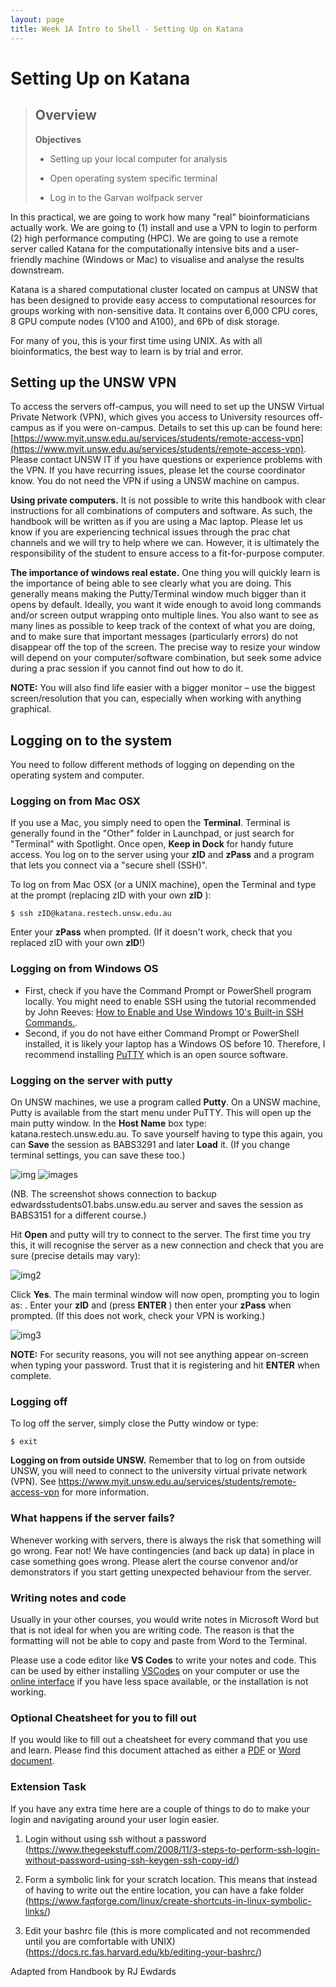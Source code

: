 ```yaml
---
layout: page
title: Week 1A Intro to Shell - Setting Up on Katana
---
```


Setting Up on Katana
=====================

> Overview
> --------
> 
> **Objectives**
> 
> *   Setting up your local computer for analysis
>   
> *   Open operating system specific terminal
>   
> *   Log in to the Garvan wolfpack server
>   



In this practical, we are going to work how many "real" bioinformaticians actually work. We are going to (1) install and use a VPN to login to perform (2) high performance computing (HPC). We are going to use a remote server called Katana for the computationally intensive bits and a user-friendly machine (Windows or Mac) to visualise and analyse the results downstream. 

Katana is a shared computational cluster located on campus at UNSW that has been designed to provide easy access to computational resources for groups working with non-sensitive data. It contains over 6,000 CPU cores, 8 GPU compute nodes (V100 and A100), and 6Pb of disk storage. 

For many of you, this is your first time using UNIX. As with all bioinformatics, the best way to learn is by trial and error. 

## Setting up the UNSW VPN
To access the servers off-campus, you will need to set up the UNSW Virtual Private Network (VPN), which gives you access to University resources off-campus as if you were on-campus. Details to set this up can be found here: [https://www.myit.unsw.edu.au/services/students/remote-access-vpn](https://www.myit.unsw.edu.au/services/students/remote-access-vpn). Please contact UNSW IT if you have questions or experience problems with the VPN. If you have recurring issues, please let the course coordinator know. You do not need the VPN if using a UNSW machine on campus.

**Using private computers.**
It is not possible to write this handbook with clear instructions for all combinations of computers and software. As such, the handbook will be written as if you are using a Mac laptop. Please let us know if you are experiencing technical issues through the prac chat channels and we will try to help where we can. However, it is ultimately the responsibility of the student to ensure access to a fit-for-purpose computer.

**The importance of windows real estate.**
One thing you will quickly learn is the importance of being able to see clearly what you are doing. This generally means making the Putty/Terminal window much bigger than it opens by default. Ideally, you want it wide enough to avoid long commands and/or screen output wrapping onto multiple lines. You also want to see as many lines as possible to keep track of the context of what you are doing, and to make sure that important messages (particularly errors) do not disappear off the top of the screen. The precise way to resize your window will depend on your computer/software combination, but seek some advice during a prac session if you cannot find out how to do it.

**NOTE:** You will also find life easier with a bigger monitor – use the biggest screen/resolution that you can, especially when working with anything graphical.


## Logging on to the system
You need to follow different methods of logging on depending on the operating system and computer. 


### Logging on from Mac OSX
If you use a Mac, you simply need to open the **Terminal**. Terminal is generally found in the "Other" folder in Launchpad, or just search for "Terminal" with Spotlight. Once open, **Keep in Dock** for handy future access. You log on to the server using your **zID** and **zPass** and a program that lets you connect via a "secure shell (SSH)".

To log on from Mac OSX (or a UNIX machine), open the Terminal and type at the prompt (replacing zID with your own **zID** ):

```
$ ssh zID@katana.restech.unsw.edu.au
```

Enter your **zPass** when prompted. (If it doesn't work, check that you replaced zID with your own **zID**!)

### Logging on from Windows OS
 - First, check if you have the Command Prompt or PowerShell program locally. You might need to enable SSH using the tutorial recommended by John Reeves: [How to Enable and Use Windows 10's Built-in SSH Commands.](https://www.howtogeek.com/336775/how-to-enable-and-use-windows-10s-built-in-ssh-commands/). 
 - Second, if you do not have either Command Prompt or PowerShell installed, it is likely your laptop has a Windows OS before 10. Therefore, I recommend installing [PuTTY](https://www.putty.org/) which is an open source software. 



### Logging on the server with putty
On UNSW machines, we use a program called **Putty**. On a UNSW machine, Putty is available from the start menu under PuTTY. This will open up the main putty window. In the **Host Name** box type: katana.restech.unsw.edu.au. To save yourself having to type this again, you can **Save** the session as BABS3291 and later **Load** it. (If you change terminal settings, you can save these too.)

![img](../assets/img/1.png)
![images](../assets/img/2.png)


(NB. The screenshot shows connection to backup edwardsstudents01.babs.unsw.edu.au server and saves the session as BABS3151 for a different course.)

Hit **Open** and putty will try to connect to the server. The first time you try this, it will recognise the server as a new connection and check that you are sure (precise details may vary):

![img2](../assets/img/3.png)

Click **Yes**. The main terminal window will now open, prompting you to login as: . Enter your **zID** and (press **ENTER** ) then enter your **zPass** when prompted. (If this does not work, check your VPN is working.)

![img3](../assets/img/4.png)

**NOTE:** For security reasons, you will not see anything appear on-screen when typing your password. Trust that it is registering and hit **ENTER** when complete.

### Logging off

To log off the server, simply close the Putty window or type:

```
$ exit
```

**Logging on from outside UNSW.**
 Remember that to log on from outside UNSW, you will need to connect to the university virtual private network (VPN). See https://www.myit.unsw.edu.au/services/students/remote-access-vpn for more information.


### What happens if the server fails?
Whenever working with servers, there is always the risk that something will go wrong. Fear not! We have contingencies (and back up data) in place in case something goes wrong. Please alert the course convenor and/or demonstrators if you start getting unexpected behaviour from the server.

### Writing notes and code
Usually in your other courses, you would write notes in Microsoft Word but that is not ideal for when you are writing code. The reason is that the formatting will not be able to copy and paste from Word to the Terminal. 

Please use a code editor like **VS Codes** to write your notes and code. This can be used by either installing [VSCodes](https://code.visualstudio.com) on your computer or use the [online interface](https://vscode.dev) if you have less space available, or the installation is not working. 

### Optional Cheatsheet for you to fill out
If you would like to fill out a cheatsheet for every command that you use and learn. Please find this document attached as either a [PDF](https://github.com/theheking/babs-rna-seq-2024/blob/e7d091151545ca9da49a625995385348579b3df5/docs/Unix%20Cheatsheet.pdf) or [Word document](https://github.com/theheking/babs-rna-seq-2024/blob/e7d091151545ca9da49a625995385348579b3df5/docs/Unix%20Cheatsheet.docx).


### Extension Task 
If you have any extra time here are a couple of things to do to make your login and navigating around your user login easier. 

1) Login without using ssh without a password (https://www.thegeekstuff.com/2008/11/3-steps-to-perform-ssh-login-without-password-using-ssh-keygen-ssh-copy-id/)
   
2) Form a symbolic link for your scratch location. This means that instead of having to write out the entire location, you can have a fake folder (https://www.faqforge.com/linux/create-shortcuts-in-linux-symbolic-links/)

3) Edit your bashrc file (this is more complicated and not recommended until you are comfortable with UNIX) (https://docs.rc.fas.harvard.edu/kb/editing-your-bashrc/)


Adapted from Handbook by RJ Ewdards

